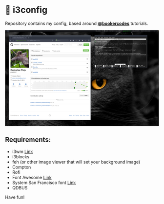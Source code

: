 # :wrench: i3config

Repository contains my config, based around [**@bookercodes**](https://twitter.com/bookercodes) tutorials.

![example](https://raw.githubusercontent.com/pradzio1/i3config/master/example.png)

## Requirements:

* i3wm [Link](https://i3wm.org/)
* i3blocks
* feh (or other image viewer that will set your background image)
* Compton
* Rofi
* Font Awesome [Link](http://fontawesome.io/?utm_source=hackernewsletter)
* System San Francisco font [Link](https://github.com/supermarin/YosemiteSanFranciscoFont)
* QDBUS

Have fun!
